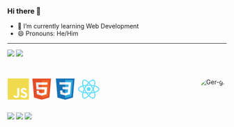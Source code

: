 ### Hi there 👋

- 🌱 I’m currently learning Web Development
- 😄 Pronouns: He/Him

---
<!--============================== STATISTICS ==============================-->

<div style="display: inline_block"> <!--<div align="center">-->
  <img height="180em" src="https://github-readme-stats.vercel.app/api?username=GermanoTischler&show_icons=true&theme=midnight-purple&include_all_commits=true&count_private=true"/>
  <img height="180em" src="https://github-readme-stats.vercel.app/api/top-langs/?username=GermanoTischler&layout=compact&langs_count-16&theme=midnight-purple"/>
</div>
  
##
<!--============================== LANGUAGES ==============================-->
  
<div style="display: inline_block"><br>
  <img align="center" alt="Ger-Js" height="50" width="50" src="https://raw.githubusercontent.com/devicons/devicon/master/icons/javascript/javascript-plain.svg">
  <img align="center" alt="Ger-HTML" height="50" width="50" src="https://raw.githubusercontent.com/devicons/devicon/master/icons/html5/html5-original.svg">
  <img align="center" alt="Ger-CSS" height="50" width="50" src="https://raw.githubusercontent.com/devicons/devicon/master/icons/css3/css3-original.svg">
  <img align="center" alt="Ger-React" height="50" width="50" src="https://raw.githubusercontent.com/devicons/devicon/master/icons/react/react-original.svg" title:"React">
  <img align="right" alt="Ger-gif" height="160" style="border-radius:50px;" src="https://camo.githubusercontent.com/95baa45858b05db0a876a21c6785ab1967dac2b62c1f5d4b5367937073d251fa/68747470733a2f2f692e696d6775722e636f6d2f3531636354536f2e676966">
</div>
  
  ##
<!--============================== SOCIAL MEDIA ==============================-->
  
<div>
  <a href="https://www.instagram.com/g.tischlxr" target="_blank"><img src="https://img.shields.io/badge/Instagram-E4405F?style=for-the-badge&logo=instagram&logoColor=white" target="_blank"></a>
  <a href="https://www.linkedin.com/in/germanotischler" target="_blank"><img src="https://img.shields.io/badge/-LinkedIn-%230077B5?style=for-the-badge&logo=linkedin&logoColor=white" target="_blank"></a>
  <a href = "mailto:germanotischler@gmail.com"><img src="https://img.shields.io/badge/Gmail-D14836?style=for-the-badge&logo=gmail&logoColor=white" target="_blank"> </a>
</div>
  
